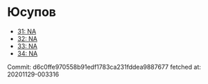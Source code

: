 # Юсупов
- [31: NA](31.md)
- [32: NA](32.md)
- [33: NA](33.md)
- [34: NA](34.md)

Commit: d6c0ffe970558b91edf1783ca231fddea9887677
 fetched at: 20201129-003316
